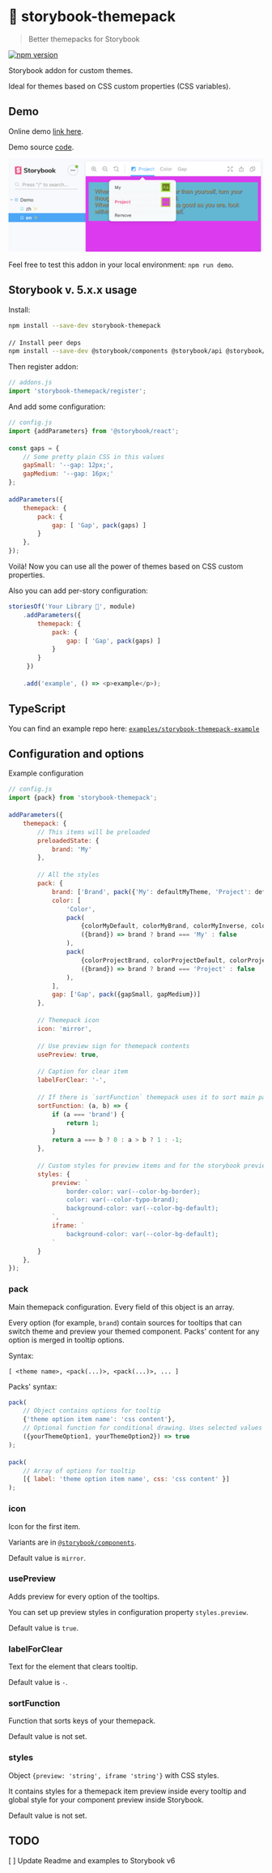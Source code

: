# 🎨 storybook-themepack
> Better themepacks for Storybook

[![npm version](https://badge.fury.io/js/storybook-addon-themepack.svg)](https://badge.fury.io/js/storybook-addon-themepack)

Storybook addon for custom themes.

Ideal for themes based on CSS custom properties (CSS variables).

## Demo

Online demo [link here](https://hcz.github.io/storybook-addons/examples/storybook-themepack-example/demo).

Demo source [code](https://github.com/hcz/storybook-addons/tree/master/examples/storybook-themepack-example).

![Example](docs/assets/preview.png)

Feel free to test this addon in your local environment: `npm run demo`.

## Storybook v. 5.x.x usage

Install:
```bash
npm install --save-dev storybook-themepack

// Install peer deps
npm install --save-dev @storybook/components @storybook/api @storybook/addons
```

Then register addon:

```javascript
// addons.js
import 'storybook-themepack/register';
```

And add some configuration:
```javascript
// config.js
import {addParameters} from '@storybook/react';

const gaps = {
    // Some pretty plain CSS in this values
    gapSmall: '--gap: 12px;',
    gapMedium: '--gap: 16px;'
};

addParameters({
    themepack: {
        pack: {
            gap: [ 'Gap', pack(gaps) ]
        }
    },
});

```

Voilà! Now you can use all the power of themes based on CSS custom properties.

Also you can add per-story configuration:

```javascript
storiesOf('Your Library 🎨', module)
    .addParameters({
        themepack: {
            pack: {
                gap: [ 'Gap', pack(gaps) ]
            }
        }
     })

    .add('example', () => <p>example</p>);
```

## TypeScript

You can find an example repo here: [`examples/storybook-themepack-example`](https://github.com/hcz/storybook-addons/tree/master/examples/storybook-themepack-example)

## Configuration and options

Example configuration

```javascript
// config.js
import {pack} from 'storybook-themepack';

addParameters({
    themepack: {
        // This items will be preloaded
        preloadedState: {
            brand: 'My'
        },

        // All the styles
        pack: {
            brand: ['Brand', pack({'My': defaultMyTheme, 'Project': defaultProjectTheme})],
            color: [
                'Color',
                pack(
                    {colorMyDefault, colorMyBrand, colorMyInverse, colorMySuccess},
                    ({brand}) => brand ? brand === 'My' : false
                ),
                pack(
                    {colorProjectBrand, colorProjectDefault, colorProjectInverse, colorProjectSuccess},
                    ({brand}) => brand ? brand === 'Project' : false
                ),
            ],
            gap: ['Gap', pack({gapSmall, gapMedium})]
        },

        // Themepack icon
        icon: 'mirror',

        // Use preview sign for themepack contents
        usePreview: true,

        // Caption for clear item
        labelForClear: '-',

        // If there is `sortFunction` themepack uses it to sort main panel menu items
        sortFunction: (a, b) => {
            if (a === 'brand') {
                return 1;
            }
            return a === b ? 0 : a > b ? 1 : -1;
        },

        // Custom styles for preview items and for the storybook preview iframe
        styles: {
            preview: `
                border-color: var(--color-bg-border);
                color: var(--color-typo-brand);
                background-color: var(--color-bg-default);
            `,
            iframe: `
                background-color: var(--color-bg-default);
            `
        }
    },
});
```

### pack
Main themepack configuration. Every field of this object is an array.

Every option (for example, `brand`) contain sources for tooltips that can switch theme and preview your themed component. Packs' content for any option is merged in tooltip options.

Syntax:
````
[ <theme name>, <pack(...)>, <pack(...)>, ... ]
````

Packs' syntax:
````javascript
pack(
    // Object contains options for tooltip
    {'theme option item name': 'css content'},
    // Optional function for conditional drawing. Uses selected values for every option
    ({yourThemeOption1, yourThemeOption2}) => true
);

pack(
    // Array of options for tooltip
    [{ label: 'theme option item name', css: 'css content' }]
);

````

### icon
Icon for the first item.

Variants are in [`@storybook/components`](https://github.com/storybookjs/storybook/blob/next/lib/components/src/icon/icons.tsx).

Default value is `mirror`.

### usePreview
Adds preview for every option of the tooltips.

You can set up preview styles in configuration property `styles.preview`.

Default value is `true`.

### labelForClear
Text for the element that clears tooltip.

Default value is `-`.

### sortFunction
Function that sorts keys of your themepack.

Default value is not set.

### styles
Object `{preview: 'string', iframe 'string'}` with CSS styles.

It contains styles for a themepack item preview inside every tooltip and global style for your component preview inside Storybook.

Default value is not set.

## TODO

[ ] Update Readme and examples to Storybook v6
